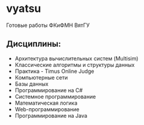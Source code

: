 # vyatsu
Готовые работы ФКиФМН ВятГУ

## Дисциплины:
- Архитектура вычислительных систем (Multisim)
- Классические алгоритмы и структуры данных
- Практика - Timus Online Judge
- Компьютерные сети
- Базы данных
- Программирование на C#
- Системное программирование
- Математическая логика
- Web-программирование
- Программирование на Java
